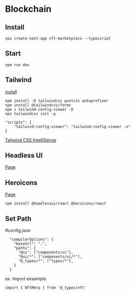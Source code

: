 # Blockchain

## Install

```
npx create-next-app nft-marketplace --typescript
```

## Start

```
npm run dev
```

## Tailwind

[install](https://tailwindcss.com/docs/guides/nextjs)

```
npm install -D tailwindcss postcss autoprefixer
npm install @tailwindcss/forms
npm i tailwind-config-viewer -D
npx tailwindcss init -p
```

```
"scripts": {
    "tailwind-config-viewer": "tailwind-config-viewer -o"
}
```

[Tailwind CSS IntelliSense](https://marketplace.visualstudio.com/items?itemName=bradlc.vscode-tailwindcss)

## Headless UI
[Page](https://headlessui.dev/)

## Heroicons
[Page](https://heroicons.com/)

```
npm install @headlessui/react @heroicons/react
```

## Set Path

tfconfig.json

```
  "compilerOptions": {
    "baseUrl": ".",
    "paths": {
      "@ui": ["components/ui"],
      "@ui/*": ["components/ui/*"],
      "@_types/*": ["types/*"],
    }
  }
```

ex. import exsample.

```
import { NftMeta } from '@_types/nft'
```
